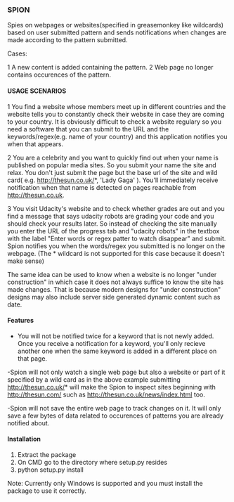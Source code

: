 <h3>SPION</h3>

Spies on webpages or websites(specified in greasemonkey like wildcards) based on user submitted pattern and sends notifications when changes are made according to the pattern submitted.

Cases:

1 A new content is added containing the pattern.
2 Web page no longer contains occurences of the pattern.

<h4>USAGE SCENARIOS</h4>


1 You find a website whose members meet up in different countries and the website tells you to constantly check their website in case they are coming to your country. It is obviously difficult to check a website regulary so you need a software that you can submit to the URL and the keywords/regex(e.g. name of your country) and this application notifies you when that appears.

2 You are a celebrity and you want to quickly find out when your name is published on popular media sites. So you submit your name the site and relax. You don't just submit the page but the base url of the site and wild card( e.g. http://thesun.co.uk/*, 'Lady Gaga' ). You'll immediately receive notification when that name is detected on pages reachable from http://thesun.co.uk.

3 You visit Udacity's website and to check whether grades are out and you find a message that says udacity robots are grading your code and you should check your results later. So instead of checking the site manually you enter the URL of the progress tab and "udacity robots" in the textbox with the label "Enter words or regex patter to watch disappear" and submit. Spion notifies you when the words/regex you submitted is no longer on the webpage. (The * wildcard is not supported for this case because it doesn't make sense)

The same idea can be used to know when a website is no longer "under construction" in which case it does not always suffice to know the site has made changes. That is because modern designs for "under construction" designs may also include server side generated dynamic content such as date.

<h4>Features</h4>

- You will not be notified twice for a keyword that is not newly added. Once you receive a notification for a keyword, you'll only recieve another one when the same keyword is added in a different place on that page.

-Spion will not only watch a single web page but also a website or part of it specified by a wild card as in the above example submitting http://thesun.co.uk/* will make the Spion to inspect sites beginning with http://thesun.com/ such as http://thesun.co.uk/news/index.html too.

-Spion will not save the entire web page to track changes on it. It will only save a few bytes of data related to occurences of patterns you are already notified about.

<h4>Installation</h4>

1) Extract the package
2) On CMD go to the directory where setup.py resides
3) python setup.py install

Note: Currently only Windows is supported and you must install the package to use it correctly.
